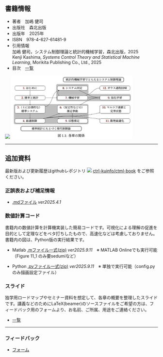 ## 書籍情報

- 著者　加嶋 健司  
- 出版社　森北出版  
- 出版年　2025年
- ISBN　978-4-627-61481-9
- 引用情報  
加嶋 健司，システム制御理論と統計的機械学習，森北出版，2025  
Kenji Kashima, *Systems Control Theory and Statistical Machine Learning*, Morikita Publishing Co., Ltd., 2025
- 目次　[一覧](./TOC.md)

<img src="https://www.morikita.co.jp/storage/images/cvr/061481cvr.jpg" width="200">   <img src="./chapters.png" width="400">

  

---

## 追加資料

最新版および更新履歴はgithubレポジトリ <img src="https://github.githubassets.com/assets/GitHub-Mark-ea2971cee799.png" width="20">  [ctrl-kuinfo/ctml-book](https://github.com/ctrl-kuinfo/ctml-book/) をご参照ください。

### 正誤表および補足情報

- [.mdファイル](./errata.md) *ver2025.4.1*

### 数値計算コード

書籍内の数値計算を計算機実装した簡易コードです。可視化による理解の促進を目的として定理などをベタ打ちしたもので、高速化などは考慮しておりません。
書籍内の図は、Python版の実行結果です。

- Matlab [.mファイル一式(zip)](https://github.com/ctrl-kuinfo/ctml-book/raw/refs/heads/main/matlab.zip) *ver2025.9.11*　※ MATLAB Onlineでも実行可能（Figure 11_1 のみ要sedumiなど）

- Python [.pyファイル一式(zip)](https://github.com/ctrl-kuinfo/ctml-book/raw/refs/heads/main/python.zip) *ver2025.9.11*　※ 単独で実行可能（config.pyのみ描画設定ファイル）

### スライド

独学用ロードマップやセミナー資料を想定して、各章の概要を整理したスライドです。講義などのためにLaTeX(beamer)のソースファイルをご希望の方は、フィードバック用のフォームより、お名前、ご所属、用途をご連絡ください。

- [一覧](https://github.com/ctrl-kuinfo/ctml-book/tree/main/slides)

---

### フィードバック

- [フォーム](https://forms.gle/7HsvDCpM9HxijZ9a8)
